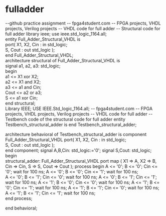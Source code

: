 # fulladder
--github practice assignment
-- fpga4student.com 
-- FPGA projects, VHDL projects, Verilog projects 
-- VHDL code for full adder 
-- Structural code for full adder 
 library ieee; 
 use ieee.std_logic_1164.all;  
 entity Full_Adder_Structural_VHDL is  
   port( 
  X1, X2, Cin : in std_logic;  
  S, Cout : out std_logic
  );  
 end Full_Adder_Structural_VHDL;  
 architecture structural of Full_Adder_Structural_VHDL is  
 signal a1, a2, a3: std_logic;  
 begin  
   a1 <= X1 xor X2;  
   a2 <= X1 and X2;  
   a3 <= a1 and Cin;  
   Cout <= a2 or a3;  
   S <= a1 xor Cin;  
 end structural;  
Library IEEE;
USE IEEE.Std_logic_1164.all;
-- fpga4student.com 
-- FPGA projects, VHDL projects, Verilog projects 
-- VHDL code for full adder 
-- Testbench code of the structural code for full adder 
entity Testbench_structural_adder is
end Testbench_structural_adder;
 
architecture  behavioral of Testbench_structural_adder is
 component Full_Adder_Structural_VHDL 
   port( 
  X1, X2, Cin : in std_logic;  
  S, Cout : out std_logic
  );  
 end component; 
 signal A,B,Cin: std_logic:='0';
 signal S,Cout: std_logic;
begin   
 structural_adder: Full_Adder_Structural_VHDL port map 
   (
    X1 => A,
    X2 => B,
    Cin => Cin,
    S => S,
    Cout => Cout 
   );
  process
  begin
   A <= '0';
   B <= '0';
   Cin <= '0';
   wait for 100 ns;
   A <= '0';
   B <= '0';
   Cin <= '1';
   wait for 100 ns;   
   A <= '0';
   B <= '1';
   Cin <= '0';
   wait for 100 ns;
   A <= '0';
   B <= '1';
   Cin <= '1';
   wait for 100 ns;
   A <= '1';
   B <= '0';
   Cin <= '0';
   wait for 100 ns;
   A <= '1';
   B <= '0';
   Cin <= '1';
   wait for 100 ns;
   A <= '1';
   B <= '1';
   Cin <= '0';
   wait for 100 ns;   
   A <= '1';
   B <= '1';
   Cin <= '1';
   wait for 100 ns;   
  end process;
      
end behavioral; 
